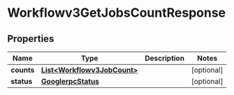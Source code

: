 

# Workflowv3GetJobsCountResponse


## Properties

| Name | Type | Description | Notes |
|------------ | ------------- | ------------- | -------------|
|**counts** | [**List&lt;Workflowv3JobCount&gt;**](Workflowv3JobCount.md) |  |  [optional] |
|**status** | [**GooglerpcStatus**](GooglerpcStatus.md) |  |  [optional] |



